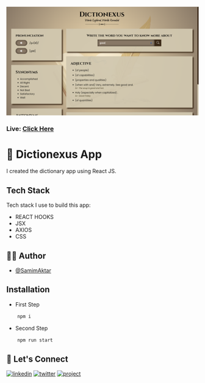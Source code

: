 [![MasterHead](https://raw.githubusercontent.com/Samim-Aktar-coder/Dictionary-App/main/Github%20Banner.png)](https://dictionexus.netlify.app/)

### Live: [Click Here](https://dictionexus.netlify.app/)

# 🚀 Dictionexus App

I created the dictionary app using React JS.

## Tech Stack

Tech stack I use to build this app:

- REACT HOOKS
- JSX
- AXIOS
- CSS

## 🙋‍♂️ Author

- [@SamimAktar](https://github.com/Samim-Aktar-coder)

## Installation

- First Step

```bash
    npm i
```

- Second Step

```bash
    npm run start
```

## 🔗 Let's Connect

[![linkedin](https://img.shields.io/badge/linkedin-0A66C2?style=for-the-badge&logo=linkedin&logoColor=white)](https://www.linkedin.com/in/samimaktr/)
[![twitter](https://img.shields.io/badge/twitter-1DA1F2?style=for-the-badge&logo=twitter&logoColor=white)](https://twitter.com/hellosamaktr)
[![project](https://img.shields.io/badge/project_link-96C43A?style=for-the-badge&logo=tp-link&logoColor=white)](https://my-lightcode.netlify.app/)
